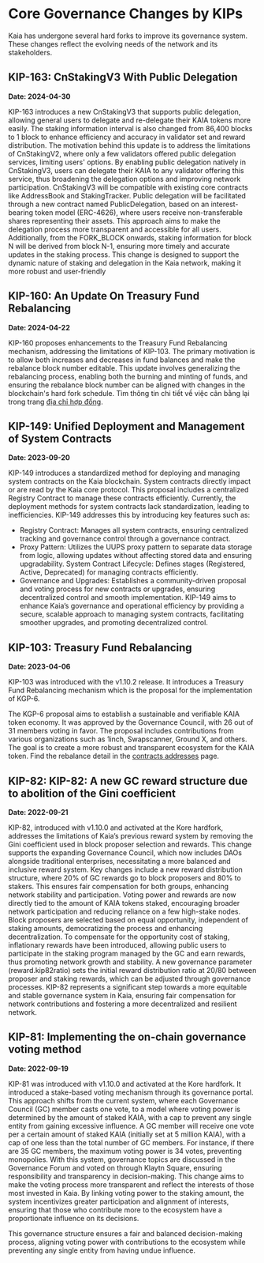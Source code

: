 # Core Governance Changes by KIPs

Kaia has undergone several hard forks to improve its governance system. These changes reflect the evolving needs of the network and its stakeholders.

## KIP-163: CnStakingV3 With Public Delegation <a id="KIP-163"></a>

**Date: 2024-04-30**

KIP-163 introduces a new CnStakingV3 that supports public delegation, allowing general users to delegate and re-delegate their KAIA tokens more easily. The staking information interval is also changed from 86,400 blocks to 1 block to enhance efficiency and accuracy in validator set and reward distribution.
The motivation behind this update is to address the limitations of CnStakingV2, where only a few validators offered public delegation services, limiting users' options. By enabling public delegation natively in CnStakingV3, users can delegate their KAIA to any validator offering this service, thus broadening the delegation options and improving network participation.
CnStakingV3 will be compatible with existing core contracts like AddressBook and StakingTracker. Public delegation will be facilitated through a new contract named PublicDelegation, based on an interest-bearing token model (ERC-4626), where users receive non-transferable shares representing their assets. This approach aims to make the delegation process more transparent and accessible for all users.
Additionally, from the FORK_BLOCK onwards, staking information for block N will be derived from block N-1, ensuring more timely and accurate updates in the staking process. This change is designed to support the dynamic nature of staking and delegation in the Kaia network, making it more robust and user-friendly

## KIP-160: An Update On Treasury Fund Rebalancing <a id="KIP-160"></a>

**Date: 2024-04-22**

KIP-160 proposes enhancements to the Treasury Fund Rebalancing mechanism, addressing the limitations of KIP-103. The primary motivation is to allow both increases and decreases in fund balances and make the rebalance block number editable. This update involves generalizing the rebalancing process, enabling both the burning and minting of funds, and ensuring the rebalance block number can be aligned with changes in the blockchain's hard fork schedule. Tìm thông tin chi tiết về việc cân bằng lại trong trang [địa chỉ hợp đồng](../../references/contract-addresses.md).

## KIP-149: Unified Deployment and Management of System Contracts <a id="KIP-149"></a>

**Date: 2023-09-20**

KIP-149 introduces a standardized method for deploying and managing system contracts on the Kaia blockchain. System contracts directly impact or are read by the Kaia core protocol. This proposal includes a centralized Registry Contract to manage these contracts efficiently. Currently, the deployment methods for system contracts lack standardization, leading to inefficiencies. KIP-149 addresses this by introducing key features such as:

- Registry Contract: Manages all system contracts, ensuring centralized tracking and governance control through a governance contract.
- Proxy Pattern: Utilizes the UUPS proxy pattern to separate data storage from logic, allowing updates without affecting stored data and ensuring upgradability.
 System Contract Lifecycle: Defines stages (Registered, Active, Deprecated) for managing contracts efficiently.
- Governance and Upgrades: Establishes a community-driven proposal and voting process for new contracts or upgrades, ensuring decentralized control and smooth implementation.
 KIP-149 aims to enhance Kaia’s governance and operational efficiency by providing a secure, scalable approach to managing system contracts, facilitating smoother upgrades, and promoting decentralized control.

## KIP-103: Treasury Fund Rebalancing <a id="KIP-103"></a>

**Date: 2023-04-06**

KIP-103 was introduced with the v1.10.2 release. It introduces a Treasury Fund Rebalancing mechanism which is the proposal for the implementation of KGP-6.

The KGP-6 proposal aims to establish a sustainable and verifiable KAIA token economy. It was approved by the Governance Council, with 26 out of 31 members voting in favor. The proposal includes contributions from various organizations such as 1inch, Swapscanner, Ground X, and others. The goal is to create a more robust and transparent ecosystem for the KAIA token. Find the rebalance detail in the [contracts addresses](../../references/contract-addresses) page.

## KIP-82: KIP-82: A new GC reward structure due to abolition of the Gini coefficient <a id="KIP-82"></a>

**Date: 2022-09-21**

KIP-82, introduced with v1.10.0 and activated at the Kore hardfork, addresses the limitations of Kaia’s previous reward system by removing the Gini coefficient used in block proposer selection and rewards. This change supports the expanding Governance Council, which now includes DAOs alongside traditional enterprises, necessitating a more balanced and inclusive reward system.
Key changes include a new reward distribution structure, where 20% of GC rewards go to block proposers and 80% to stakers. This ensures fair compensation for both groups, enhancing network stability and participation. Voting power and rewards are now directly tied to the amount of KAIA tokens staked, encouraging broader network participation and reducing reliance on a few high-stake nodes. Block proposers are selected based on equal opportunity, independent of staking amounts, democratizing the process and enhancing decentralization.
To compensate for the opportunity cost of staking, inflationary rewards have been introduced, allowing public users to participate in the staking program managed by the GC and earn rewards, thus promoting network growth and stability.
A new governance parameter (reward.kip82ratio) sets the initial reward distribution ratio at 20/80 between proposer and staking rewards, which can be adjusted through governance processes.
KIP-82 represents a significant step towards a more equitable and stable governance system in Kaia, ensuring fair compensation for network contributions and fostering a more decentralized and resilient network.

## KIP-81: Implementing the on-chain governance voting method <a id="KIP-81"></a>

**Date: 2022-09-19**

KIP-81 was introduced with v1.10.0 and activated at the Kore hardfork. It introduced a stake-based voting mechanism through its governance portal. This approach shifts from the current system, where each Governance Council (GC) member casts one vote, to a model where voting power is determined by the amount of staked KAIA, with a cap to prevent any single entity from gaining excessive influence.
A GC member will receive one vote per a certain amount of staked KAIA (initially set at 5 million KAIA), with a cap of one less than the total number of GC members. For instance, if there are 35 GC members, the maximum voting power is 34 votes, preventing monopolies.
With this system, governance topics are discussed in the Governance Forum and voted on through Klaytn Square, ensuring responsibility and transparency in decision-making.
This change aims to make the voting process more transparent and reflect the interests of those most invested in Kaia. By linking voting power to the staking amount, the system incentivizes greater participation and alignment of interests, ensuring that those who contribute more to the ecosystem have a proportionate influence on its decisions.

This governance structure ensures a fair and balanced decision-making process, aligning voting power with contributions to the ecosystem while preventing any single entity from having undue influence.
